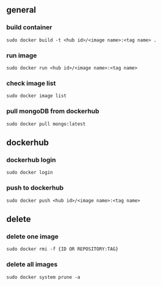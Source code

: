 ## general
### build container
    sudo docker build -t <hub id>/<image name>:<tag name> .
### run image
    sudo docker run <hub id>/<image name>:<tag name>
### check image list
    sudo docker image list
### pull mongoDB from dockerhub
    sudo docker pull mongo:latest
    
## dockerhub
### dockerhub login
    sudo docker login
### push to dockerhub
    sudo docker push <hub id>/<image name>:<tag name>

## delete
### delete one image
    sudo docker rmi -f {ID OR REPOSITORY:TAG}
### delete all images
    sudo docker system prune -a
